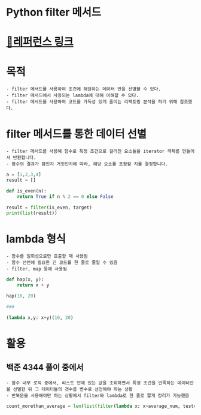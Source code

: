 # Python filter 메서드

# [🚩레퍼런스 링크](https://wikidocs.net/22803)

# 목적
    - filter 메서드를 사용하여 조건에 해당하는 데이터 만을 선별할 수 있다.
    - filter 메서드에서 사용되는 lambda에 대해 이해할 수 있다.
    - filter 메서드를 사용하여 코드를 가독성 있게 줄이는 리팩토링 분석을 하기 위해 참조했다.

# filter 메서드를 통한 데이터 선별
    - filter 메서드를 사용해 함수로 특정 조건으로 걸러진 요소들을 iterator 객체를 만들어서 반환합니다.
    - 함수의 결과가 참인지 거짓인지에 따라, 해당 요소를 포함할 지를 결정합니다.

```python
a = [1,2,3,4]
result = []

def is_even(n):
    return True if n % 2 == 0 else False

result = filter(is_even, target)
print(list(result))
```
# lambda 형식
    - 함수를 일회성으로만 호출할 때 사용됨
    - 함수 선언에 필요한 긴 코드를 한 줄로 줄일 수 있음
    - filter, map 등에 사용됨

```python
def hap(x, y):
    return x + y

hap(10, 20)

###

(lambda x,y: x+y)(10, 20)
```

# 활용
## 백준 4344 풀이 중에서
    - 함수 내부 로직 중에서, 리스트 안에 있는 값을 조회하면서 특정 조건을 만족하는 데이터만을 선별한 뒤 그 데이터들의 갯수를 변수로 선언해야 하는 상황
    - 반복문을 사용해야만 하는 상황에서 filter와 lambda로 한 줄로 짧게 정리가 가능했음

```python
count_morethan_average = len(list(filter(lambda x: x>average_num, testcase_list[0][1:])))
```
